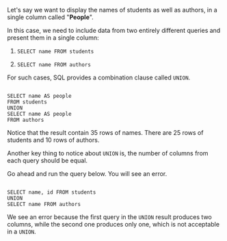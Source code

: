 Let's say we want to display the names of students as well as authors, in a single column called "**People**".

In this case, we need to include data from two entirely different queries and present them in a single column:

1. `SELECT name FROM students`

2. `SELECT name FROM authors`

For such cases, SQL provides a combination clause called `UNION`.

<codeblock language="sql" dbName="students2-v3.db" type="lesson">
<code>
SELECT name AS people
FROM students
UNION
SELECT name AS people
FROM authors
</code>
</codeblock>

Notice that the result contain 35 rows of names. There are 25 rows of students and 10 rows of authors.

Another key thing to notice about `UNION` is, the number of columns from each query should be equal.

Go ahead and run the query below. You will see an error.

<codeblock language="sql" dbName="students2-v3.db" type="lesson">
<code>
SELECT name, id FROM students
UNION
SELECT name FROM authors
</code>
</codeblock>

We see an error because the first query in the `UNION` result produces two columns, while the second one produces only one, which is not acceptable in a `UNION`.
